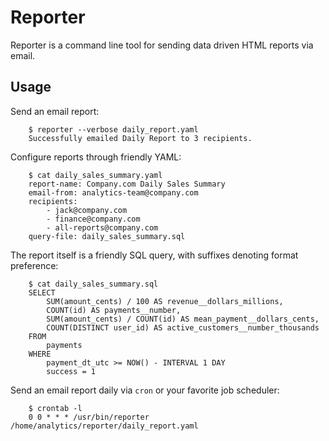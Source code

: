 # Reporter
Reporter is a command line tool for sending data driven HTML reports via email.

## Usage

Send an email report:

        $ reporter --verbose daily_report.yaml
        Successfully emailed Daily Report to 3 recipients.

Configure reports through friendly YAML:

        $ cat daily_sales_summary.yaml
        report-name: Company.com Daily Sales Summary
        email-from: analytics-team@company.com
        recipients:
            - jack@company.com
            - finance@company.com
            - all-reports@company.com
        query-file: daily_sales_summary.sql

The report itself is a friendly SQL query, with suffixes denoting format preference:

        $ cat daily_sales_summary.sql
        SELECT
            SUM(amount_cents) / 100 AS revenue__dollars_millions,
            COUNT(id) AS payments__number,
            SUM(amount_cents) / COUNT(id) AS mean_payment__dollars_cents,
            COUNT(DISTINCT user_id) AS active_customers__number_thousands
        FROM
            payments
        WHERE
            payment_dt_utc >= NOW() - INTERVAL 1 DAY
            success = 1

Send an email report daily via `cron` or your favorite job scheduler:

        $ crontab -l
        0 0 * * * /usr/bin/reporter /home/analytics/reporter/daily_report.yaml

